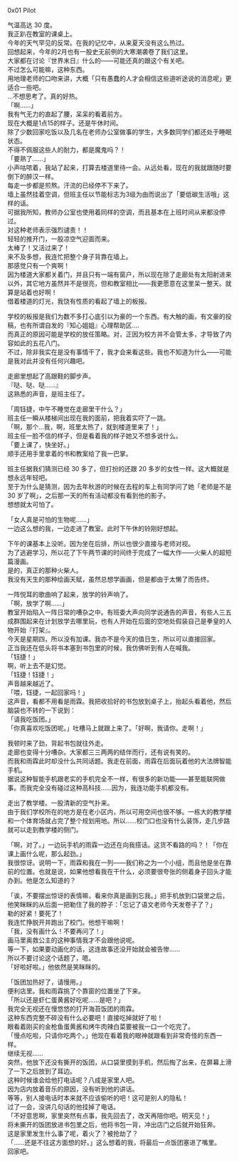 0x01 Pilot

气温高达 30 度。  
我正趴在教室的课桌上。  
今年的天气罕见的反常。在我的记忆中，从来夏天没有这么热过。  
回想起来，今年的2月也有一股史无前例的大寒潮袭卷了我们这里。  
大家都在讨论『世界末日』什么的——可能还真的跟这个有关吧。  
不过怎么可能嘛，这种东西。  
用地理老师的口吻来讲，大概「只有愚蠢的人才会相信这些道听途说的消息呢」更适合一些吧。  
...不想思考了。真的好热。  
「啊......」  
我有气无力的直起了腰，呆呆的看着前方。  
现在大概是1点15的样子。还是午休时间。  
除了少数回家吃饭以及几名在老师办公室做事的学生，大多数同学们都还处于睡眠状态。  
不得不佩服这些人的耐力，都是魔鬼吗？！  
「要熟了......」  
小声咕哝着，我站了起来，打算去楼道里待一会。从远处看，现在的我就跟随时要倒下的醉汉一样。  
每走一步都是煎熬。汗流的已经停不下来了。  
墙上虽然挂着空调，但班主任以节能标志为3级为由而说出了「要低碳生活哦」这样的话。  
可据我所知，教师办公室也使用着同样的空调，而且基本在上班时间从来都没停过。  
对这种老师表示强烈谴责！！  
轻轻的推开门，一股凉空气迎面而来。  
太棒了！又活过来了！  
来不及多想，我连忙把整个身子背靠在墙上。  
那感觉只有一个爽啊！  
因为楼道大家都关着门，并且只有一端有窗户，所以现在除了走廊处有太阳射进来以外，其它地方虽然并不是很亮，但和教室相比——我更愿意在这里呆一整天。就算是站着也好啊！  
借着楼道的灯光，我饶有性质的看起了墙上的板报。  


学校的板报是我们为数不多打心底引以为豪的一个东西。有大触的画，有文豪的投稿，也有所谓自发的『知心姐姐』心理帮助区....  
而真正的原因可能是学校的放任策略。对，正因为校方并不会管太多，才导致了内容如此的五花八门。  
不过，除非我实在是没有事情干了，我才会来看这些。我也不知道为什么——可能是我对此并没有任何兴趣吧。  


走廊里想起了高跟鞋的脚步声。  
『哒、哒、哒……』  
这熟悉的声音，是班主任了。  


「周钰捷，中午不睡觉在走廊里干什么？」  
班主任一瞬从楼梯间出现在我的面前，把我着实吓了一跳。  
「啊，那个...我，啊，班里太热了，就到楼道里来了！」  
班主任一脸不信的样子，但是看着我的样子她又不想多说什么。  
「要上课了，快坐好。」  
顺手还用手里拿着的书和教案给了我一巴掌。  


班主任据我们猜测已经 30 多了，但打扮的还跟 20 多岁的女性一样。这大概就是想永远年轻吧。  
至于为什么是猜测，因为去年秋游的时候在去程的车上有同学问了她「老师是不是 30 岁了啊」，之后那一天的所有活动都没有看到他的影子。  
想想就太可怕了。  


「女人真是可怕的生物呢……」  
一边这么想的我，一边走进了教室。此时下午休的铃刚好想起。  


下午的课基本上没听。因为坐在后排，所以也很少直接与老师对视。  
为了逃避学习，所以花了下午两节课的时间终于完成了一幅大作——火柴人的超短篇漫画。  
是的，真正的那种火柴人。  
我没有天生的那种绘画天赋，虽然总想学画画，但是都由于太懒了而告终。  

一阵悦耳的歌曲响了起来，放学的铃声响了。  
「啊，放学了啊……」  
教室开始陷入一阵日常的嘈杂之中。有班委大声向同学说通告的声音，有些人三五成群围起来在计划放学去哪里玩，也有人开始在后面的空地处假装自己是拳皇的人物开始『打架』。  
今天是星期四，所以没有加课。我亦不是今天的值日生，所以可以直接回家。  
正当我还在低头将书本塞到书包里的时候，我仿佛听到有人在喊我。  
「钰捷！」  
啊，听上去不是幻觉。  
「钰捷！钰捷！」  
声音越来越近了。  
「喂，钰捷，一起回家吗！」  
这声音，看都不用看是雨霖。我把收拾好的书包放到桌子上，抬起头看着他，然后脑袋也不转的一下说到：  
「请我吃饭团。」  
「你真喜欢吃饭团呢。」吐槽马上就跟上来了。「好啊，我请你。走啊！」  


我顿时来了劲，背起书包就往外走。  
走廊也变得十分嘈杂。大家都三三两两的结伴而行，还有说有笑的。  
而我和雨霖此时却没什么共同话题。我走在前面，雨霖在后面玩着他的大法牌智能手机。  
据说这种智能手机跟老实的手机完全不一样，有很多的新功能——甚至能联网做事。而我完全没有碰过这种高科技……因为，我连功能手机都没有。  


走出了教学楼。一股清新的空气扑来。  
由于我们学校所在的地方是在老小区内，所以可用空间也很不够。一栋大的教学楼和一个体育场就占完了整个规划用地。所以……校门口也没有什么装饰，走几步路就可以走到教学楼的侧门。  


「啊，对了。」一边玩手机的雨霖一边还在向我搭话。这货不看路的吗？！「你在课上画什么呢，那么起劲。」  
我很惊讶。说明一下，雨霖和我在一列——我们称之为一个小组，而且他是坐在靠前的位置。也就是说，如果他想看我在干什么，必须要很夸张的侧着身子回头才能办到。他是怎么知道的？  


「诶，不要摆出惊讶的表情嘛，看来你真是画到忘我。」把手机放到口袋里之后，他笑眯眯的从后面一把勒住了我的脖子：「忘记了语文老师今天发卷子了？」  
勒的好紧！要死了！  
我连忙挣脱开并跑出了校门。他想干嘛啊！  
「我，没有画什么！不要再问了！」  
画马里奥救公主的这种事情我才不会跟他说呢。  
等一下，如果要动画化的话，这连故事还没开始就会被告惨……  
所以不要讨论这个话题了，嗯。  
「好啦好啦。」他依然是笑眯眯的。  


「饭团加热好了，请慢用。」  
便利店里。我和雨霖挑了个靠窗的位置坐了下来。  
「所以还是虾仁蛋黄酱好吃呢……是吧？」  
我完全无视还在慢悠悠的打开海苔饭团的雨霖。  
这种东西完整不碎没有什么必要吧！直接吃掉就好了啦！  
眼看着刚买的金枪鱼蛋黄酱和烤牛肉辣白菜要被我一口一个吃完了。  
「慢点吃啦，只请你吃两个。」他现在看着我的眼神就跟看到非常奇怪的东西一样。  
继续无视……  
突然，他放下还没有撕开的饭团，从口袋里摸到手机，然后掏了出来，在屏幕上滑了一下之后放到了耳边。  
这种时候谁会给他打电话呢？八成是家里人吧。  
因为店内放着音乐的原因，没有听到他的讲话。  
等等，别人接电话时本来就不应该偷听的吧！这可是别人的隐私！  
过了一会，没讲几句话的他挂掉了电话。  
「不好意思啊，家里突然有点事，我先回去了，改天再陪你吧。明天见！」  
将未撕开的饭团放进书包里之后，他将书包一背，冲出店门之后就开始狂奔。  
这是家里发生什么事了呢，着火了？被抢劫了？  
「……还是不往这方面想的好。」这么想着的我，将最后一点饭团塞进了嘴里。  
回家吧。  

